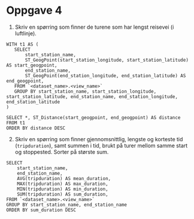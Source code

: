 # Oppgave 4
1. Skriv en spørring som finner de turene som har lengst reisevei (i luftlinje).
```
WITH t1 AS (
   SELECT
       start_station_name,
       ST_GeogPoint(start_station_longitude, start_station_latitude) AS start_geogpoint,
       end_station_name,
       ST_GeogPoint(end_station_longitude, end_station_latitude) AS end_geogpoint,
   FROM `<dataset_name>.<view_name>`
   GROUP BY start_station_name, start_station_longitude, start_station_latitude, end_station_name, end_station_longitude, end_station_latitude
)

SELECT *, ST_Distance(start_geogpoint, end_geogpoint) AS distance
FROM t1
ORDER BY distance DESC
```

2. Skriv en spørring som finner gjennomsnittlig, lengste og korteste tid (`tripduration`), samt summen i tid, brukt på turer mellom samme start og stoppested. Sorter på største sum.
```
SELECT
    start_station_name,
    end_station_name,
    AVG(tripduration) AS mean_duration,
    MAX(tripduration) AS max_duration,
    MIN(tripduration) AS min_duration,
    SUM(tripduration) AS sum_duration,
FROM `<dataset_name>.<view_name>`
GROUP BY start_station_name, end_station_name
ORDER BY sum_duration DESC
```
